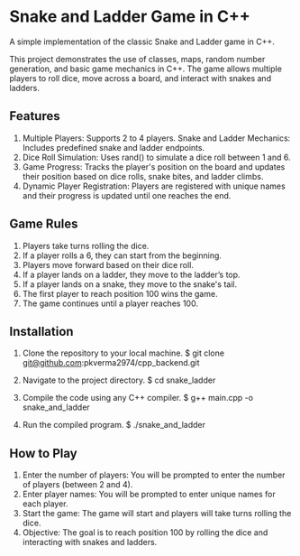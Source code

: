 # Snake and Ladder Game in C++ 
A simple implementation of the classic Snake and Ladder game in C++.

This project demonstrates the use of classes, maps, random number generation, and basic game mechanics in C++. The game allows multiple players to roll dice, move across a board, and interact with snakes and ladders.

## Features
1. Multiple Players: Supports 2 to 4 players.
Snake and Ladder Mechanics: Includes predefined snake and ladder endpoints.
2. Dice Roll Simulation: Uses rand() to simulate a dice roll between 1 and 6.
3. Game Progress: Tracks the player's position on the board and updates their position based on dice rolls, snake bites, and ladder climbs.
4. Dynamic Player Registration: Players are registered with unique names and their progress is updated until one reaches the end.

## Game Rules
1. Players take turns rolling the dice.
2. If a player rolls a 6, they can start from the beginning.
3. Players move forward based on their dice roll.
4. If a player lands on a ladder, they move to the ladder’s top.
5. If a player lands on a snake, they move to the snake's tail.
6. The first player to reach position 100 wins the game.
7. The game continues until a player reaches 100.

## Installation
1. Clone the repository to your local machine.
$ git clone git@github.com:pkverma2974/cpp_backend.git

2. Navigate to the project directory.
$ cd snake_ladder

3. Compile the code using any C++ compiler.
$ g++ main.cpp -o snake_and_ladder

4. Run the compiled program.
$ ./snake_and_ladder

## How to Play
1. Enter the number of players: You will be prompted to enter the number of players (between 2 and 4).
2. Enter player names: You will be prompted to enter unique names for each player.
3. Start the game: The game will start and players will take turns rolling the dice.
4. Objective: The goal is to reach position 100 by rolling the dice and interacting with snakes and ladders.
